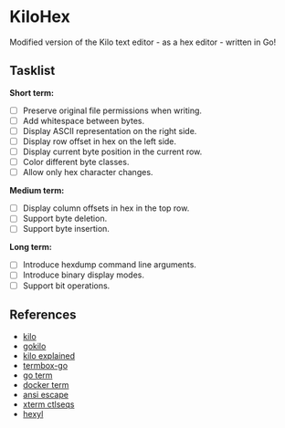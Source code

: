KiloHex
=======

Modified version of the Kilo text editor - as a hex editor - written in Go!

Tasklist
--------

**Short term:**

- [ ] Preserve original file permissions when writing.
- [ ] Add whitespace between bytes.
- [ ] Display ASCII representation on the right side.
- [ ] Display row offset in hex on the left side.
- [ ] Display current byte position in the current row.
- [ ] Color different byte classes.
- [ ] Allow only hex character changes.

**Medium term:**

- [ ] Display column offsets in hex in the top row.
- [ ] Support byte deletion.
- [ ] Support byte insertion.

**Long term:**

- [ ] Introduce hexdump command line arguments.
- [ ] Introduce binary display modes.
- [ ] Support bit operations.

References
----------

- [kilo](            https://github.com/antirez/kilo)
- [gokilo](          https://github.com/srinathh/gokilo)
- [kilo explained](  https://viewsourcecode.org/snaptoken/kilo/)
- [termbox-go](      https://github.com/nsf/termbox-go)
- [go term](         https://pkg.go.dev/golang.org/x/term)
- [docker term](     https://github.com/moby/term/)
- [ansi escape](     https://gist.github.com/fnky/458719343aabd01cfb17a3a4f7296797)
- [xterm ctlseqs](   https://invisible-island.net/xterm/ctlseqs/ctlseqs.html)
- [hexyl](           https://github.com/sharkdp/hexyl)
